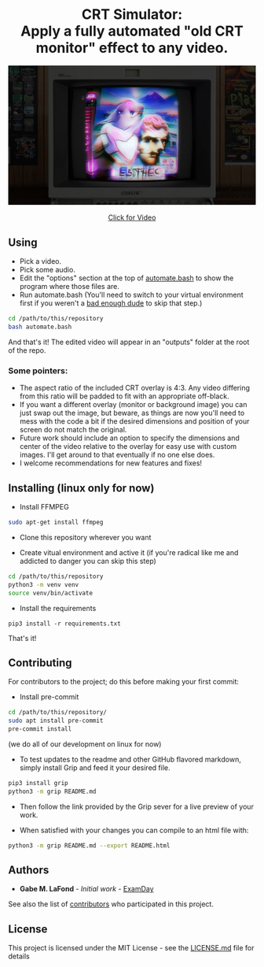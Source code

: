 <h1 align="center">CRT Simulator:<br>Apply a fully automated "old CRT monitor" effect to any video.</h1>

[![still-example](repo_images/aesthetic_crt.png "Video")](https://www.youtube.com/watch?v=kym5vjTPEow)
<a target="_blank" href="https://www.youtube.com/watch?v=kym5vjTPEow"><p align="center">Click for Video</p></a>

## Using
- Pick a video. 
- Pick some audio.
- Edit the "options" section at the top of [automate.bash](https://github.com/ExamDay/CRT_Simulator/blob/master/automate.bash) to show the program where those files are.
- Run automate.bash (You'll need to switch to your virtual environment first if you weren't a [bad enough dude](https://www.youtube.com/watch?v=2evKkHi_qmo) to skip that step.)
```bash
cd /path/to/this/repository
bash automate.bash
```
And that's it! The edited video will appear in an "outputs" folder at the root of the repo.

### Some pointers:
- The aspect ratio of the included CRT overlay is 4:3. Any video differing from this ratio will be
  padded to fit with an appropriate off-black.
- If you want a different overlay (monitor or background image) you can just swap out the
  image, but beware, as things are now you'll need to mess with the code a bit if the
  desired dimensions and position of your screen do not match the original.
- Future work should include an option to specify the dimensions and center of the video relative to
  the overlay for easy use with custom images. I'll get around to that eventually if no one else
  does.
- I welcome recommendations for new features and fixes!

## Installing (linux only for now)
- Install FFMPEG
```bash
sudo apt-get install ffmpeg
```

- Clone this repository wherever you want

- Create vitual environment and active it (if you're radical like me and addicted to danger you can skip this step)
```bash
cd /path/to/this/repository
python3 -m venv venv
source venv/bin/activate
```
- Install the requirements
```
pip3 install -r requirements.txt
```
That's it!

## Contributing
For contributors to the project; do this before making your first commit:

- Install pre-commit
```bash
cd /path/to/this/repository/
sudo apt install pre-commit
pre-commit install
```
(we do all of our development on linux for now)

- To test updates to the readme and other GitHub flavored markdown, simply install Grip
and feed it your desired file.
```bash
pip3 install grip
python3 -m grip README.md
```
- Then follow the link provided by the Grip sever for a live preview of your work.

- When satisfied with your changes you can compile to an html file with:
```bash
python3 -m grip README.md --export README.html
```

## Authors
* **Gabe M. LaFond** - *Initial work* - [ExamDay](https://github.com/ExamDay)

See also the list of [contributors](https://github.com/ExamDay/CRT_Simulator/contributors) who participated in this project.

## License
This project is licensed under the MIT License - see the [LICENSE.md](LICENSE.md) file for details
